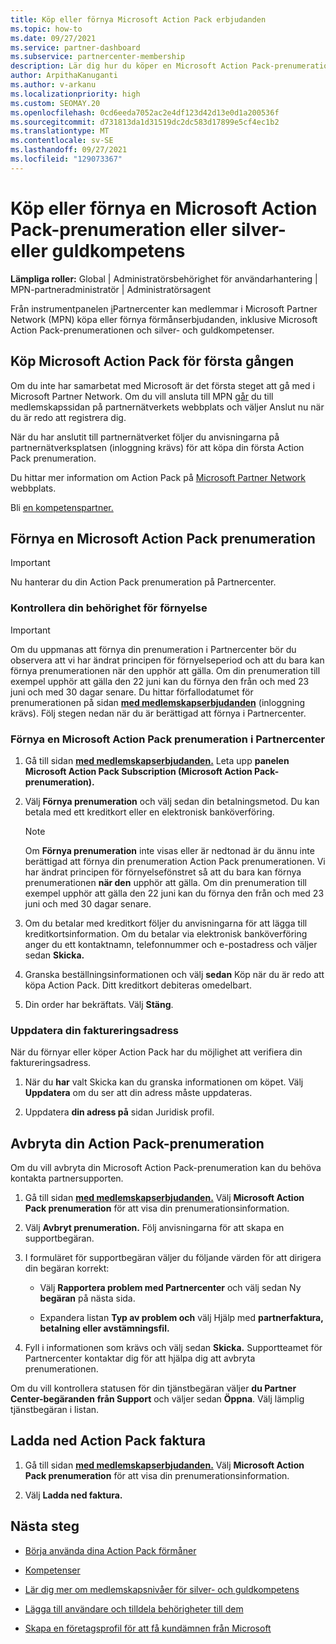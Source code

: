 ```yaml
---
title: Köp eller förnya Microsoft Action Pack erbjudanden
ms.topic: how-to
ms.date: 09/27/2021
ms.service: partner-dashboard
ms.subservice: partnercenter-membership
description: Lär dig hur du köper en Microsoft Action Pack-prenumeration och börjar använda Action Pack förmåner. Lär dig också hur du förnyar, avbryter, visar din faktura med mera.
author: ArpithaKanuganti
ms.author: v-arkanu
ms.localizationpriority: high
ms.custom: SEOMAY.20
ms.openlocfilehash: 0cd6eeda7052ac2e4df123d42d13e0d1a200536f
ms.sourcegitcommit: d731813da1d31519dc2dc583d17899e5cf4ec1b2
ms.translationtype: MT
ms.contentlocale: sv-SE
ms.lasthandoff: 09/27/2021
ms.locfileid: "129073367"
---
```

# <a name="buy-or-renew-a-microsoft-action-pack-subscription-or-silver-and-gold-competencies"></a>Köp eller förnya en Microsoft Action Pack-prenumeration eller silver- eller guldkompetens


**Lämpliga roller:** Global | Administratörsbehörighet för användarhantering | MPN-partneradministratör | Administratörsagent


Från instrumentpanelen [i](https://partner.microsoft.com/dashboard)Partnercenter kan medlemmar i Microsoft Partner Network (MPN) köpa eller förnya förmånserbjudanden, inklusive Microsoft Action Pack-prenumerationen och silver- och guldkompetenser.

## <a name="buy-microsoft-action-pack-for-the-first-time"></a>Köp Microsoft Action Pack för första gången

Om du inte har samarbetat med Microsoft är det första steget att gå med i Microsoft Partner Network. Om du vill ansluta till MPN [går](https://partner.microsoft.com/membership) du  till medlemskapssidan på partnernätverkets webbplats och väljer Anslut nu när du är redo att registrera dig.

När du har anslutit till partnernätverket [](https://partner.microsoft.com/membership/action-pack) följer du anvisningarna på partnernätverksplatsen (inloggning krävs) för att köpa din första Action Pack prenumeration. 

Du hittar mer information om Action Pack på [Microsoft Partner Network](https://partner.microsoft.com/membership/internal-use-software#simple-tab-content-3) webbplats.

Bli [en kompetenspartner.](https://partner.microsoft.com/membership/competencies) 

## <a name="renew-a-microsoft-action-pack-subscription"></a>Förnya en Microsoft Action Pack prenumeration

>[!IMPORTANT]
>Nu hanterar du din Action Pack prenumeration på Partnercenter.

### <a name="check-your-renewal-eligibility"></a>Kontrollera din behörighet för förnyelse

>[!IMPORTANT]
>Om du uppmanas att förnya din prenumeration i Partnercenter bör du observera att vi har ändrat principen för förnyelseperiod och att du bara kan förnya prenumerationen när den upphör att gälla. Om din prenumeration till exempel upphör att gälla den 22 juni kan du förnya den från och med 23 juni och med 30 dagar senare.
>Du hittar förfallodatumet för prenumerationen på sidan [**med medlemskapserbjudanden**](https://partnercenter.microsoft.com/pcv/partnership/offers) (inloggning krävs). Följ stegen nedan när du är berättigad att förnya i Partnercenter.  

### <a name="to-renew-a-microsoft-action-pack-subscription-in-the-partner-center"></a>Förnya en Microsoft Action Pack prenumeration i Partnercenter

1. Gå till sidan [**med medlemskapserbjudanden.**](https://partnercenter.microsoft.com/pcv/partnership/offers) Leta upp **panelen Microsoft Action Pack Subscription (Microsoft Action Pack-prenumeration).**  

2. Välj **Förnya prenumeration** och välj sedan din betalningsmetod. Du kan betala med ett kreditkort eller en elektronisk banköverföring.

    >[!NOTE]
    >Om **Förnya prenumeration** inte visas eller är nedtonad är du ännu inte berättigad att förnya din prenumeration Action Pack prenumerationen. Vi har ändrat principen för förnyelsefönstret så att du bara kan förnya prenumerationen **när den** upphör att gälla. Om din prenumeration till exempel upphör att gälla den 22 juni kan du förnya den från och med 23 juni och med 30 dagar senare.  

3. Om du betalar med kreditkort följer du anvisningarna för att lägga till kreditkortsinformation. Om du betalar via elektronisk banköverföring anger du ett kontaktnamn, telefonnummer och e-postadress och väljer sedan **Skicka.**

4. Granska beställningsinformationen och välj **sedan** Köp när du är redo att köpa Action Pack. Ditt kreditkort debiteras omedelbart.

5. Din order har bekräftats. Välj **Stäng**.

### <a name="update-your-bill-to-address"></a>Uppdatera din faktureringsadress

När du förnyar eller köper Action Pack har du möjlighet att verifiera din faktureringsadress.

 1. När du **har** valt Skicka kan du granska informationen om köpet. Välj **Uppdatera** om du ser att din adress måste uppdateras.
  
 1. Uppdatera **din adress på** sidan Juridisk profil.

## <a name="cancel-your-action-pack-subscription"></a>Avbryta din Action Pack-prenumeration

Om du vill avbryta din Microsoft Action Pack-prenumeration kan du behöva kontakta partnersupporten.

1. Gå till sidan [**med medlemskapserbjudanden.**](https://partnercenter.microsoft.com/pcv/partnership/offers) Välj **Microsoft Action Pack prenumeration** för att visa din prenumerationsinformation. 

3. Välj **Avbryt prenumeration.** Följ anvisningarna för att skapa en supportbegäran. 

4. I formuläret för supportbegäran väljer du följande värden för att dirigera din begäran korrekt:

    -  Välj **Rapportera problem med Partnercenter** och välj sedan Ny **begäran** på nästa sida.

    -  Expandera listan **Typ av problem och** välj Hjälp med **partnerfaktura, betalning eller avstämningsfil.** 

5. Fyll i informationen som krävs och välj sedan **Skicka.** Supportteamet för Partnercenter kontaktar dig för att hjälpa dig att avbryta prenumerationen.

Om du vill kontrollera statusen för din tjänstbegäran väljer **du Partner Center-begäranden** **från Support** och väljer sedan **Öppna**. Välj lämplig tjänstbegäran i listan.  

## <a name="download-your-action-pack-invoice"></a>Ladda ned Action Pack faktura

1. Gå till sidan [**med medlemskapserbjudanden.**](https://partnercenter.microsoft.com/pcv/partnership/offers) Välj **Microsoft Action Pack prenumeration** för att visa din prenumerationsinformation. 

3. Välj **Ladda ned faktura.**
 
## <a name="next-steps"></a>Nästa steg

-   [Börja använda dina Action Pack förmåner](manage-your-partner-network-benefits.md)

-   [Kompetenser](learn-about-competencies.md)

-   [Lär dig mer om medlemskapsnivåer för silver- och guldkompetens](https://partner.microsoft.com/membership/internal-use-software#simple-tab-content-2)

-   [Lägga till användare och tilldela behörigheter till dem](create-user-accounts-and-set-permissions.md)

-   [Skapa en företagsprofil för att få kundämnen från Microsoft](create-a-marketing-profile.md)
